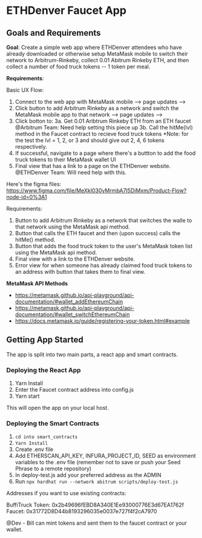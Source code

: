# ETHDenver Faucet App 

## Goals and Requirements

**Goal**: Create a simple web app where ETHDenver attendees who have already downloaded or otherwise setup MetaMask mobile to switch their network to Arbitrum-Rinkeby, collect 0.01 Abitrum Rinkeby ETH, and then collect a number of food truck tokens -- 1 token per meal. 

**Requirements**: 

Basic UX Flow: 
1. Connect to the web app with MetaMask mobile --> page updates -->
2. Click button to add Arbitrum Rinkeby as a network and switch the MetaMask mobile app to that network --> page updates --> 
3. Click botton to: 
   3a. Get 0.01 Aribtrum Rinkeby ETH from an ETH faucet @Arbitrum Team: Need help setting this piece up
   3b. Call the hitMe(lvl) method in the Faucet contract to recieve food truck tokens 
   *Note: for the test the lvl = 1, 2, or 3 and should give out 2, 4, 6 tokens respectively. 
4. If successful, navigate to a page where there's a buttton to add the food truck tokens to their MetaMask wallet UI 
5. Final view that has a link to a page on the ETHDenver website. @ETHDenver Team: Will need help with this. 

Here's the figma files: https://www.figma.com/file/MeXkI030yMrmbA7I5DiMxm/Product-Flow?node-id=0%3A1

Requirements: 
1. Button to add Arbitrum Rinkeby as a network that switches the walle to that network using the MetaMask api method. 
2. Button that calls the ETH faucet and then (upon success) calls the hitMe() method. 
3. Button that adds the food truck token to the user's MetaMask token list using the MetaMask api method. 
4. Final view with a link to the ETHDenver website.  
5. Error view for when someone has already claimed food truck tokens to an address with button that takes them to final view.

**MetaMask API Methods**
* https://metamask.github.io/api-playground/api-documentation/#wallet_addEthereumChain
* https://metamask.github.io/api-playground/api-documentation/#wallet_switchEthereumChain
* https://docs.metamask.io/guide/registering-your-token.html#example

## Getting App Started 

The app is split into two main parts, a react app and smart contracts. 

### Deploying the React App 

1. Yarn Install
2. Enter the Faucet contract address into config.js
3. Yarn start 

This will open the app on your local host. 

### Deploying the Smart Contracts 

1. `cd into smart_contracts`
2. `Yarn Install` 
3. Create .env file 
4. Add ETHERSCAN_API_KEY, INFURA_PROJECT_ID, SEED as environment variables to the .env file (remember not to save or push your Seed Phrase to a remote repository)
5. In deploy-test.js add your preferred address as the ADMIN 
6. Run `npx hardhat run --network abitrum scripts/deploy-test.js`


Addresses if you want to use existing contracts: 

BuffiTruck Token: 0x2b49696fEBD8A340E1Ee93000776E3d67EA1762f
Faucet: 0x31772D8D44b8193296035e0037e727f4f2cA7970

@Dev - Bill can mint tokens and sent them to the faucet contract or your wallet. 